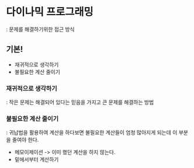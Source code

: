 # 다이나믹 프로그래밍
: 문제를 해결하기위한 접근 방식

## 기본!
* 재귀적으로 생각하기
* 불필요한 계산 줄이기

### 재귀적으로 생각하기
: 작은 문제는 해결되어 있다는 믿음을 가지고 큰 문제를 해결하는 방법

### 불필요한 계산 줄이기
: 귀납법을 활용하여 계산을 하다보면 불필요한 계산들이 엄청 많아지게 되는데 이 부분을 줄여야 한다.

* 메모이제이션 -> 이미 했던 계산을 하지 않는다.
* 밑에서부터 계산하기
